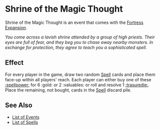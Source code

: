 # Shrine of the Magic Thought

Shrine of the Magic Thought is an event that comes with the [Fortress Expansion](../content.md).

*You come across a lavish shrine attended by a group of high priests. Their eyes are full of fear, and they beg you to chase away nearby monsters. In exchange for protection, they agree to teach you a sophisticated spell.*


## Effect

For every player in the game, draw two random [Spell](../spells.md) cards and place them face-up within all players' reach. Each player can either buy one of these [:spellpower:](../spells.md) for 6 :gold: or 2 :valuables: or roll and resolve 1 [:trasuredie:](../dice.md#resource-die). Place the remaining, not bought, cards in the [Spell](../spells.md) discard pile.


## See Also

- [List of Events](../events.md)
- [List of Spells](../spells.md)
